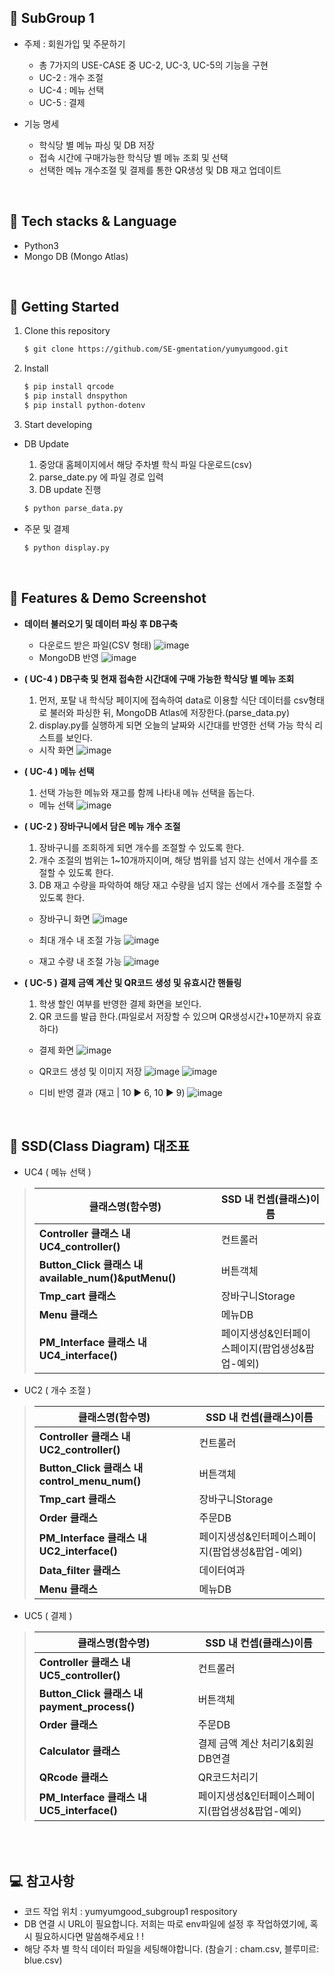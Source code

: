 
## 📢 SubGroup 1

- 주제 : 회원가입 및 주문하기
  - 총 7가지의 USE-CASE 중 UC-2, UC-3, UC-5의 기능을 구현
  - UC-2 : 개수 조절
  - UC-4 : 메뉴 선택
  - UC-5 : 결제

- 기능 명세
  - 학식당 별 메뉴 파싱 및 DB 저장
  - 접속 시간에 구매가능한 학식당 별 메뉴 조회 및 선택
  - 선택한 메뉴 개수조절 및 결제를 통한 QR생성 및 DB 재고 업데이트

<br/>

## 🔨 Tech stacks & Language

- Python3
- Mongo DB (Mongo Atlas)


<br/>

## 🔎 Getting Started
1. Clone this repository

   ```bash
   $ git clone https://github.com/SE-gmentation/yumyumgood.git
   ```

2. Install 

   ```bash
   $ pip install qrcode
   $ pip install dnspython
   $ pip install python-dotenv
   ```

3. Start developing
  - DB Update
    1. 중앙대 홈페이지에서 해당 주차별 학식 파일 다운로드(csv)
    2. parse_date.py 에 파일 경로 입력
    3. DB update 진행

    ```bash
    $ python parse_data.py
    ```

  - 주문 및 결제
    ```bash
    $ python display.py
    ```

<br/>

## 📸 Features & Demo Screenshot

- **데이터 불러오기 및 데이터 파싱 후 DB구축**
  - 다운로드 받은 파일(CSV 형태)
  ![image](https://user-images.githubusercontent.com/63635886/120102026-10679600-c184-11eb-83e5-464187cf175b.png)
  - MongoDB 반영
  ![image](https://user-images.githubusercontent.com/63635886/120101943-ab13a500-c183-11eb-9957-19628cab2ece.png)

- **( UC-4 )  DB구축 및 현재 접속한 시간대에 구매 가능한 학식당 별 메뉴 조회**
  1. 먼저, 포탈 내 학식당 페이지에 접속하여 data로 이용할 식단 데이터를 csv형태로 불러와 파싱한 뒤, MongoDB Atlas에 저장한다.(parse_data.py)
  2. display.py를 실행하게 되면 오늘의 날짜와 시간대를 반영한 선택 가능 학식 리스트를 보인다.

  - 시작 화면
  ![image](https://user-images.githubusercontent.com/63635886/120102072-4c9af680-c184-11eb-9e33-81cc318973de.png)



- **( UC-4 )  메뉴 선택**
  1. 선택 가능한 메뉴와 재고를 함께 나타내 메뉴 선택을 돕는다.
  - 메뉴 선택
  ![image](https://user-images.githubusercontent.com/63635886/120102225-ec588480-c184-11eb-91cd-9dcd5eee6843.png)

- **( UC-2 ) 장바구니에서 담은 메뉴 개수 조절**
  1. 장바구니를 조회하게 되면 개수를 조절할 수 있도록 한다.
  2. 개수 조절의 범위는 1~10개까지이며, 해당 범위를 넘지 않는 선에서 개수를 조절할 수 있도록 한다.
  3. DB 재고 수량을 파악하여 해당 재고 수량을 넘지 않는 선에서 개수를 조절할 수 있도록 한다.

  - 장바구니 화면
  ![image](https://user-images.githubusercontent.com/63635886/120102395-bbc51a80-c185-11eb-9e74-737c585baa82.png)

  - 최대 개수 내 조절 가능
  ![image](https://user-images.githubusercontent.com/63635886/120102418-d8f9e900-c185-11eb-911c-32a532cebebe.png)

  - 재고 수량 내 조절 가능
  ![image](https://user-images.githubusercontent.com/63635886/120102432-f038d680-c185-11eb-8bc5-b735cc1cdd90.png)


- **( UC-5 ) 결제 금액 계산 및 QR코드 생성 및 유효시간 핸들링**
  1. 학생 할인 여부를 반영한 결제 화면을 보인다.
  2. QR 코드를 발급 한다.(파일로서 저장할 수 있으며 QR생성시간+10분까지 유효하다)
  - 결제 화면
  ![image](https://user-images.githubusercontent.com/63635886/120102498-4ad23280-c186-11eb-93b4-169b4b45c04f.png)
  - QR코드 생성 및 이미지 저장
  ![image](https://user-images.githubusercontent.com/65647080/120113274-ac10fa80-c1b4-11eb-817a-84673e9cebad.png)
  ![image](https://user-images.githubusercontent.com/65647080/120113321-e11d4d00-c1b4-11eb-873c-5758927b8423.png)
  
  - 디비 반영 결과 (재고 | 10 ▶ 6, 10 ▶ 9)
  ![image](https://user-images.githubusercontent.com/65647080/120113184-47ee3680-c1b4-11eb-917b-a42a6f759121.png)



<br/>

## 📍 SSD(Class Diagram) 대조표
- UC4 ( 메뉴 선택 )

>   | 클래스명(함수명) |  SSD 내 컨셉(클래스)이름  |
>   | --- | ---  |
>   |**Controller 클래스 내 UC4_controller()** |컨트롤러|
>   |**Button_Click 클래스 내 available_num()&putMenu()** |버튼객체|
>   |**Tmp_cart 클래스**|장바구니Storage|
>   |**Menu 클래스** |메뉴DB|
>   |**PM_Interface 클래스 내 UC4_interface()** |페이지생성&인터페이스페이지(팝업생성&팝업-예외)|

- UC2 ( 개수 조절 )

>   | 클래스명(함수명) |  SSD 내 컨셉(클래스)이름  |
>   | --- | ---  |
>   |**Controller 클래스 내 UC2_controller()**|컨트롤러|
>   |**Button_Click 클래스 내 control_menu_num()**|버튼객체|
>   |**Tmp_cart 클래스**|장바구니Storage|
>   |**Order 클래스**|주문DB|
>   |**PM_Interface 클래스 내 UC2_interface()** |페이지생성&인터페이스페이지(팝업생성&팝업-예외)|
>   |**Data_filter 클래스** |데이터여과|
>   |**Menu 클래스** |메뉴DB|

- UC5 ( 결제 )

>   | 클래스명(함수명) |  SSD 내 컨셉(클래스)이름  |
>   | --- | ---  |
>   |**Controller 클래스 내 UC5_controller()**  |컨트롤러|
>   |**Button_Click 클래스 내 payment_process()** |버튼객체|
>   |**Order 클래스** |주문DB|
>   |**Calculator 클래스** |결제 금액 계산 처리기&회원DB연결|
>   |**QRcode 클래스** |QR코드처리기|
>   |**PM_Interface 클래스 내 UC5_interface()**|페이지생성&인터페이스페이지(팝업생성&팝업-예외)|
  
<br/>

<br/>

## 💻 참고사항
- 코드 작업 위치 : yumyumgood_subgroup1 respository
- DB 연결 시 URL이 필요합니다. 저희는 따로 env파일에 설정 후 작업하였기에, 혹시 필요하시다면 말씀해주세요 ! ! 
- 해당 주차 별 학식 데이터 파일을 세팅해야합니다.
  (참슬기 : cham.csv, 블루미르: blue.csv)



